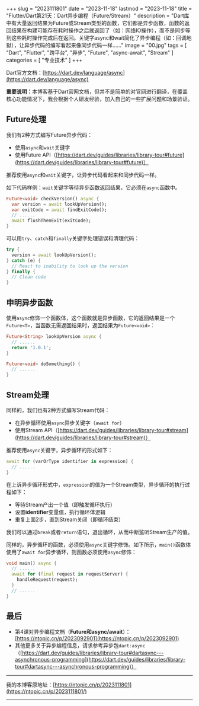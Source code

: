 +++
slug = "2023111801"
date = "2023-11-18"
lastmod = "2023-11-18"
title = "Flutter/Dart第21天：Dart异步编程（Future/Stream）"
description = "Dart库中有大量返回结果为Future或Stream类型的函数，它们都是异步函数，函数的返回结果在构建可能存在耗时操作之后就返回了（如：网络IO操作），而不是同步等到这些耗时操作完成后在返回。关键字async和wait简化了异步编程（如：回调地狱），让异步代码的编写看起来像同步代码一样……"
image = "00.jpg"
tags = [ "Dart", "Flutter", "跨平台", "异步", "Future", "async-await", "Stream" ]
categories = [ "专业技术" ]
+++

Dart官方文档：[https://dart.dev/language/async](https://dart.dev/language/async)

<b>重要说明：</b>本博客基于Dart官网文档，但并不是简单的对官网进行翻译，在覆盖核心功能情况下，我会根据个人研发经验，加入自己的一些扩展问题和场景验证。

## Future处理
我们有2种方式编写Future异步代码：
 - 使用`async`和`wait`关键字
 - 使用Future API（[https://dart.dev/guides/libraries/library-tour#future](https://dart.dev/guides/libraries/library-tour#future)）

推荐使用`async`和`wait`关键字，让异步代码看起来和同步代码一样。

如下代码样例：`wait`关键字等待异步函数返回结果，它必须在`async`函数中。

```dart
Future<void> checkVersion() async {
  var version = await lookUpVersion();
  var exitCode = await findExitCode();
  // ......
  await flushThenExit(exitCode);
}
```

可以用`try`、`catch`和`finally`关键字处理错误和清理代码：

```dart
try {
  version = await lookUpVersion();
} catch (e) {
  // React to inability to look up the version
} finally {
  // Clean code
}
```

## 申明异步函数
使用`async`修饰一个函数体，这个函数就是异步函数，它的返回结果是一个`Future<T>`，当函数无需返回结果时，返回结果为`Future<void>`：

```dart
Future<String> lookUpVersion async {
  // ......
  return '1.0.1';
}

Future<void> doSomething() {
  // ......
}
```

## Stream处理
同样的，我们也有2种方式编写Stream代码：
 - 在异步循环使用`async`异步关键字（`await for`）
 - 使用Stream API（[https://dart.dev/guides/libraries/library-tour#stream](https://dart.dev/guides/libraries/library-tour#stream)）

推荐使用`async`关键字，异步循环的形式如下：

```dart
await for (varOrType identifier in expression) {
  // ......
}
```

在上诉异步循环形式中，`expression`的值为一个Stream类型，异步循环的执行过程如下：
 - 等待Stream产出一个值（即触发循环执行）
 - 设置<b>identifier</b>变量值，执行循环体逻辑
 - 重复上面2步，直到Stream关闭（即循环结束）

我们可以通过`break`或者`return`语句，退出循环，从而中断监听Stream生产的值。

同样的，异步循环的函数，必须使用`async`关键字修饰。如下所示，`main()`函数体使用了`await for`异步循环，则函数必须使用`async`修饰：

```dart
void main() async {
  // ......
  await for (final request in requestServer) {
    handleRequest(request);
  }
  // ......
}
```

## 最后
- 第4课对异步编程文档（<b>Future和async/await</b>）：[https://ntopic.cn/p/2023092901](https://ntopic.cn/p/2023092901)
- 其他更多关于异步编程信息，请求参考异步包`dart:async`（[https://dart.dev/guides/libraries/library-tour#dartasync---asynchronous-programming](https://dart.dev/guides/libraries/library-tour#dartasync---asynchronous-programming)）

---
我的本博客原地址：[https://ntopic.cn/p/2023111801](https://ntopic.cn/p/2023111801/)

---
